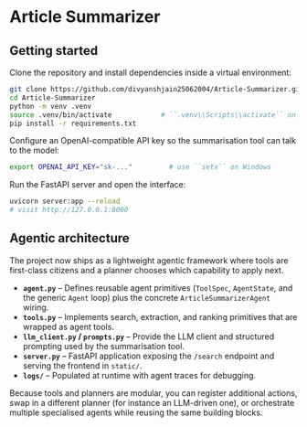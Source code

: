 # Article Summarizer

## Getting started

Clone the repository and install dependencies inside a virtual environment:

```bash
git clone https://github.com/divyanshjain25062004/Article-Summarizer.git
cd Article-Summarizer
python -m venv .venv
source .venv/bin/activate            # ``.venv\\Scripts\\activate`` on Windows
pip install -r requirements.txt
```

Configure an OpenAI-compatible API key so the summarisation tool can talk to
the model:

```bash
export OPENAI_API_KEY="sk-..."         # use ``setx`` on Windows
```

Run the FastAPI server and open the interface:

```bash
uvicorn server:app --reload
# visit http://127.0.0.1:8000
```

## Agentic architecture

The project now ships as a lightweight agentic framework where tools are
first-class citizens and a planner chooses which capability to apply next.

* **`agent.py`** – Defines reusable agent primitives (`ToolSpec`,
  `AgentState`, and the generic `Agent` loop) plus the concrete
  `ArticleSummarizerAgent` wiring.
* **`tools.py`** – Implements search, extraction, and ranking primitives that
  are wrapped as agent tools.
* **`llm_client.py` / `prompts.py`** – Provide the LLM client and structured
  prompting used by the summarisation tool.
* **`server.py`** – FastAPI application exposing the `/search` endpoint and
  serving the frontend in `static/`.
* **`logs/`** – Populated at runtime with agent traces for debugging.

Because tools and planners are modular, you can register additional actions,
swap in a different planner (for instance an LLM-driven one), or orchestrate
multiple specialised agents while reusing the same building blocks.
